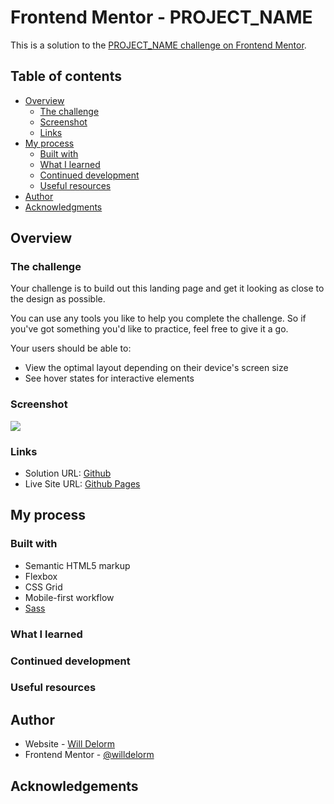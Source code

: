 # Frontend Mentor - PROJECT_NAME

This is a solution to the [PROJECT_NAME challenge on Frontend Mentor](https://www.frontendmentor.io/challenges/PROJECT_SLUG).

## Table of contents

- [Overview](#overview)
  - [The challenge](#the-challenge)
  - [Screenshot](#screenshot)
  - [Links](#links)
- [My process](#my-process)
  - [Built with](#built-with)
  - [What I learned](#what-i-learned)
  - [Continued development](#continued-development)
  - [Useful resources](#useful-resources)
- [Author](#author)
- [Acknowledgments](#acknowledgments)

## Overview

### The challenge

Your challenge is to build out this landing page and get it looking as close to the design as possible.

You can use any tools you like to help you complete the challenge. So if you've got something you'd like to practice, feel free to give it a go.

Your users should be able to:

- View the optimal layout depending on their device's screen size
- See hover states for interactive elements

### Screenshot

![](./screenshot.png)

### Links

- Solution URL: [Github](https://github.com/willdelorm/REPO_NAME)
- Live Site URL: [Github Pages](https://willdelorm.github.io/REPO_NAME)

## My process

### Built with

- Semantic HTML5 markup
- Flexbox
- CSS Grid
- Mobile-first workflow
- [Sass](https://sass-lang.com/)

### What I learned

### Continued development

### Useful resources

## Author

- Website - [Will Delorm](https://willdelorm.com)
- Frontend Mentor - [@willdelorm](https://www.frontendmentor.io/profile/willdelorm)

## Acknowledgements